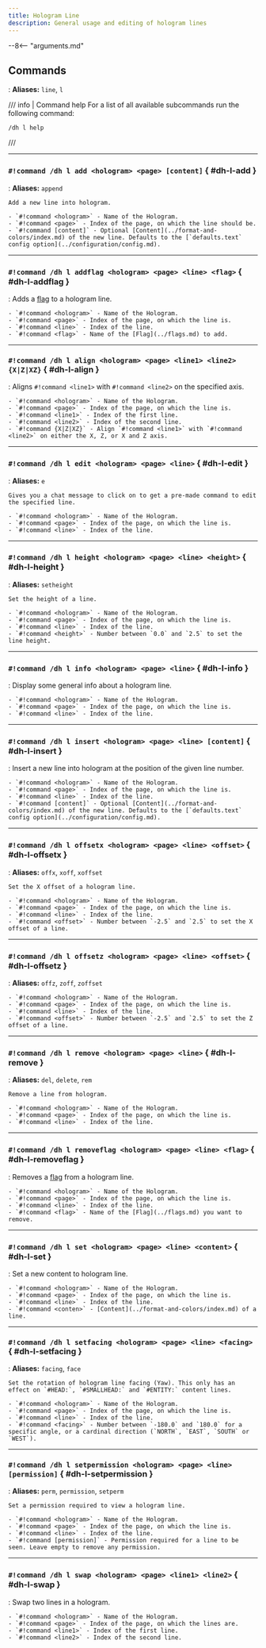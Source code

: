 ```yaml
---
title: Hologram Line
description: General usage and editing of hologram lines
---
```


--8<-- "arguments.md"

## Commands

:   **Aliases:** `line`, `l`

/// info | Command help
For a list of all available subcommands run the following command:  
```
/dh l help
```
///

----

### `#!command /dh l add <hologram> <page> [content]` { #dh-l-add }

:   **Aliases:** `append`
    
    Add a new line into hologram.
    
    - `#!command <hologram>` - Name of the Hologram.
    - `#!command <page>` - Index of the page, on which the line should be.
    - `#!command [content]` - Optional [Content](../format-and-colors/index.md) of the new line. Defaults to the [`defaults.text` config option](../configuration/config.md).

----

### `#!command /dh l addflag <hologram> <page> <line> <flag>` { #dh-l-addflag }

:   Adds a [flag](../flags.md) to a hologram line.
    
    - `#!command <hologram>` - Name of the Hologram.
    - `#!command <page>` - Index of the page, on which the line is.
    - `#!command <line>` - Index of the line.
    - `#!command <flag>` - Name of the [Flag](../flags.md) to add.

----

### `#!command /dh l align <hologram> <page> <line1> <line2> {X|Z|XZ}` { #dh-l-align }

:   Aligns `#!command <line1>` with `#!command <line2>` on the specified axis.
    
    - `#!command <hologram>` - Name of the Hologram.
    - `#!command <page>` - Index of the page, on which the line is.
    - `#!command <line1>` - Index of the first line.
    - `#!command <line2>` - Index of the second line.
    - `#!command {X|Z|XZ}` - Align `#!command <line1>` with `#!command <line2>` on either the X, Z, or X and Z axis.

----

### `#!command /dh l edit <hologram> <page> <line>` { #dh-l-edit }

:   **Aliases:** `e`
    
    Gives you a chat message to click on to get a pre-made command to edit the specified line.
    
    - `#!command <hologram>` - Name of the Hologram.
    - `#!command <page>` - Index of the page, on which the line is.
    - `#!command <line>` - Index of the line.

----

### `#!command /dh l height <hologram> <page> <line> <height>` { #dh-l-height }

:   **Aliases:** `setheight`
    
    Set the height of a line.
    
    - `#!command <hologram>` - Name of the Hologram.
    - `#!command <page>` - Index of the page, on which the line is.
    - `#!command <line>` - Index of the line.
    - `#!command <height>` - Number between `0.0` and `2.5` to set the line height.

----

### `#!command /dh l info <hologram> <page> <line>` { #dh-l-info }

:   Display some general info about a hologram line.
    
    - `#!command <hologram>` - Name of the Hologram.
    - `#!command <page>` - Index of the page, on which the line is.
    - `#!command <line>` - Index of the line.

----

### `#!command /dh l insert <hologram> <page> <line> [content]` { #dh-l-insert }

:   Insert a new line into hologram at the position of the given line number.
    
    - `#!command <hologram>` - Name of the Hologram.
    - `#!command <page>` - Index of the page, on which the line is.
    - `#!command <line>` - Index of the line.
    - `#!command [content]` - Optional [Content](../format-and-colors/index.md) of the new line. Defaults to the [`defaults.text` config option](../configuration/config.md).

----

### `#!command /dh l offsetx <hologram> <page> <line> <offset>` { #dh-l-offsetx }

:   **Aliases:** `offx`, `xoff`, `xoffset`
    
    Set the X offset of a hologram line.
    
    - `#!command <hologram>` - Name of the Hologram.
    - `#!command <page>` - Index of the page, on which the line is.
    - `#!command <line>` - Index of the line.
    - `#!command <offset>` - Number between `-2.5` and `2.5` to set the X offset of a line.

----

### `#!command /dh l offsetz <hologram> <page> <line> <offset>` { #dh-l-offsetz }

:   **Aliases:** `offz`, `zoff`, `zoffset`
    
    - `#!command <hologram>` - Name of the Hologram.
    - `#!command <page>` - Index of the page, on which the line is.
    - `#!command <line>` - Index of the line.
    - `#!command <offset>` - Number between `-2.5` and `2.5` to set the Z offset of a line.

----

### `#!command /dh l remove <hologram> <page> <line>` { #dh-l-remove }

:   **Aliases:** `del`, `delete`, `rem`
    
    Remove a line from hologram.
    
    - `#!command <hologram>` - Name of the Hologram.
    - `#!command <page>` - Index of the page, on which the line is.
    - `#!command <line>` - Index of the line.

----

### `#!command /dh l removeflag <hologram> <page> <line> <flag>` { #dh-l-removeflag }

:   Removes a [flag](../flags.md) from a hologram line.
    
    - `#!command <hologram>` - Name of the Hologram.
    - `#!command <page>` - Index of the page, on which the line is.
    - `#!command <line>` - Index of the line.
    - `#!command <flag>` - Name of the [Flag](../flags.md) you want to remove.

----

### `#!command /dh l set <hologram> <page> <line> <content>` { #dh-l-set }

:   Set a new content to hologram line.
    
    - `#!command <hologram>` - Name of the Hologram.
    - `#!command <page>` - Index of the page, on which the line is.
    - `#!command <line>` - Index of the line.
    - `#!command <conten>` - [Content](../format-and-colors/index.md) of a line.

----

### `#!command /dh l setfacing <hologram> <page> <line> <facing>` { #dh-l-setfacing }

:   **Aliases:** `facing`, `face`
    
    Set the rotation of hologram line facing (Yaw). This only has an effect on `#HEAD:`, `#SMALLHEAD:` and `#ENTITY:` content lines.
    
    - `#!command <hologram>` - Name of the Hologram.
    - `#!command <page>` - Index of the page, on which the line is.
    - `#!command <line>` - Index of the line.
    - `#!command <facing>` - Number between `-180.0` and `180.0` for a specific angle, or a cardinal direction (`NORTH`, `EAST`, `SOUTH` or `WEST`).

----

### `#!command /dh l setpermission <hologram> <page> <line> [permission]` { #dh-l-setpermission }

:   **Aliases:** `perm`, `permission`, `setperm`
    
    Set a permission required to view a hologram line.
    
    - `#!command <hologram>` - Name of the Hologram.
    - `#!command <page>` - Index of the page, on which the line is.
    - `#!command <line>` - Index of the line.
    - `#!command [permission]` - Permission required for a line to be seen. Leave empty to remove any permission.

----

### `#!command /dh l swap <hologram> <page> <line1> <line2>` { #dh-l-swap }

:   Swap two lines in a hologram.
    
    - `#!command <hologram>` - Name of the Hologram.
    - `#!command <page>` - Index of the page, on which the lines are.
    - `#!command <line1>` - Index of the first line.
    - `#!command <line2>` - Index of the second line.
